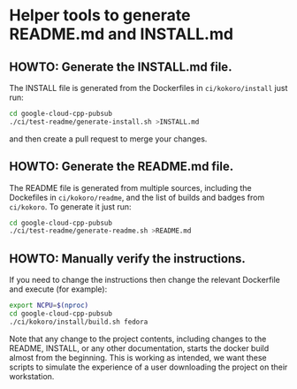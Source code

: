 # Helper tools to generate README.md and INSTALL.md

## HOWTO: Generate the INSTALL.md file.

The INSTALL file is generated from the Dockerfiles in `ci/kokoro/install`
just run:

```bash
cd google-cloud-cpp-pubsub
./ci/test-readme/generate-install.sh >INSTALL.md
```

and then create a pull request to merge your changes.

## HOWTO: Generate the README.md file.

The README file is generated from multiple sources, including the Dockefiles in
`ci/kokoro/readme`, and the list of builds and badges from `ci/kokoro`. To
generate it just run:

```bash
cd google-cloud-cpp-pubsub
./ci/test-readme/generate-readme.sh >README.md
```

## HOWTO: Manually verify the instructions.

If you need to change the instructions then change the relevant Dockerfile and
execute (for example):

```bash
export NCPU=$(nproc)
cd google-cloud-cpp-pubsub
./ci/kokoro/install/build.sh fedora
```

Note that any change to the project contents, including changes to the README,
INSTALL, or any other documentation, starts the docker build almost from the
beginning. This is working as intended, we want these scripts to simulate the
experience of a user downloading the project on their workstation.
